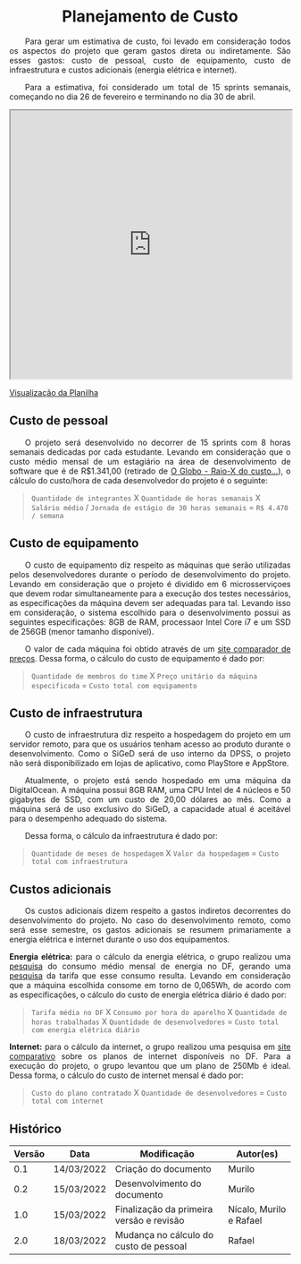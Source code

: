 <h1 style="text-align: center">Planejamento de Custo</h1>

<p style="text-align:justify">&emsp;&emsp;Para gerar um estimativa de custo, foi levado em consideração todos os aspectos do projeto que geram gastos direta ou indiretamente. São esses gastos: custo de pessoal, custo de equipamento, custo de infraestrutura e custos adicionais (energia elétrica e internet).</p>

<p style="text-align:justify">&emsp;&emsp;Para a estimativa, foi considerado um total de 15 sprints semanais, começando no dia 26 de fevereiro e terminando no dia 30 de abril.</p>

<iframe width="100%" height="480px" style={{minWidth: "640px", minHeight: "480px", backgroundColor: "#f4f4f4", border: "1px solid #efefef" }} src="https://docs.google.com/spreadsheets/d/e/2PACX-1vQNj9JtHHKWZlqpceKlAqxQx3Yd5zYE1czHST0eZfmOZPkOHaj5pRt_nskqU5PW1MuizHGORWR_3FL7/pubhtml"></iframe>

<a href="https://docs.google.com/spreadsheets/d/1_ZsynnNEx508iuZfXJVnvge0Pf39QJewoOO-s2Le-5Q/edit?usp=sharing">Visualização da Planilha</a>

## Custo de pessoal

<p style="text-align:justify">&emsp;&emsp;O projeto será desenvolvido no decorrer de 15 sprints com 8 horas semanais dedicadas por cada estudante. Levando em consideração que o custo médio mensal de um estagiário na área de desenvolvimento de software que é de R$1.341,00 (retirado de <a href="https://www.vagas.com.br/cargo/estagiario-em-desenvolvimento-de-software">O Globo - Raio-X do custo...</a>), o cálculo do custo/hora de cada desenvolvedor do projeto é o seguinte:</p>

>```Quantidade de integrantes``` X ```Quantidade de horas semanais``` X ```Salário médio``` / ```Jornada de estágio de 30 horas semanais``` = ```R$ 4.470 / semana```

## Custo de equipamento

<p style="text-align:justify">&emsp;&emsp;O custo de equipamento diz respeito as máquinas que serão utilizadas pelos desenvolvedores durante o período de desenvolvimento do projeto. Levando em consideração que o projeto é dividido em 6 microsserviçoes que devem rodar simultaneamente para a execução dos testes necessários, as especificações da máquina devem ser adequadas para tal. Levando isso em consideração, o sistema escolhido para o desenvolvimento possui as seguintes especificações: 8GB de RAM, processaor Intel Core i7 e um SSD de 256GB (menor tamanho disponível).</p>

<p style="text-align:justify">&emsp;&emsp;O valor de cada máquina foi obtido através de um <a href="https://www.zoom.com.br/notebook/processador-intel-core-i7/memoria-8-gb/com-ssd/ssd-256gb?gclid=CjwKCAiAprGRBhBgEiwANJEY7MAyC31o06LebTeoZr92ZIhMxZZjt9IvXxfKhQJDJGORoRvrxRn6iRoCiCkQAvD_BwE&og%5B0%5D=18000&og%5B1%5D=18000&pageTitle=Notebook+Intel+Core+i7+8+GB+Sim&q=&sortBy=price_asc">site comparador de preços</a>. Dessa forma, o cálculo do custo de equipamento é dado por:</p>

>```Quantidade de membros do time``` X ```Preço unitário da máquina especificada``` = ```Custo total com equipamento```

## Custo de infraestrutura

<p style="text-align:justify">&emsp;&emsp;O custo de infraestrutura diz respeito a hospedagem do projeto em um servidor remoto, para que os usuários tenham acesso ao produto durante o desenvolvimento. Como o SiGeD será de uso interno da DPSS, o projeto não será disponibilizado em lojas de aplicativo, como PlayStore e AppStore.</p>

<p style="text-align:justify">&emsp;&emsp;Atualmente, o projeto está sendo hospedado em uma máquina da DigitalOcean. A máquina possui 8GB RAM, uma CPU Intel de 4 núcleos e 50 gigabytes de SSD, com um custo de 20,00 dólares ao mês. Como a máquina será de uso exclusivo do SiGeD, a capacidade atual é aceitável para o desempenho adequado do sistema.</p>

<p style="text-align:justify">&emsp;&emsp;Dessa forma, o cálculo da infraestrutura é dado por:</p>

>```Quantidade de meses de hospedagem``` X ```Valor da hospedagem``` = ```Custo total com infraestrutura```

## Custos adicionais

<p style="text-align:justify">&emsp;&emsp;Os custos adicionais dizem respeito a gastos indiretos decorrentes do desenvolvimento do projeto. No caso do desenvolvimento remoto, como será esse semestre, os gastos adicionais se resumem primariamente a energia elétrica e internet durante o uso dos equipamentos.</p>

<p style="text-align:justify"><b>Energia elétrica:</b> para o cálculo da energia elétrica, o grupo realizou uma <a href="https://g1.globo.com/df/distrito-federal/noticia/2020/12/01/conta-de-luz-fica-mais-cara-no-df-apos-reajuste-da-aneel.ghtml">pesquisa</a> do consumo médio mensal de energia no DF, gerando uma <a href="https://g1.globo.com/df/distrito-federal/noticia/2021/10/22/conta-de-luz-fica-mais-cara-no-df-a-partir-desta-sexta-feira-22.ghtml">pesquisa</a> da tarifa que esse consumo resulta. Levando em consideração que a máquina escolhida consome em torno de 0,065Wh, de acordo com as especificações, o cálculo do custo de energia elétrica diário é dado por:</p>

>```Tarifa média no DF``` X ```Consumo por hora do aparelho``` X ```Quantidade de horas trabalhadas``` X ```Quantidade de desenvolvedores``` = ```Custo total com energia elétrica diário```

<p style="text-align:justify"><b>Internet:</b> para o cálculo da internet, o grupo realizou uma pesquisa em <a href="https://melhorplano.net/internet-banda-larga/df/brasilia">site comparativo</a> sobre os planos de internet disponíveis no DF. Para a execução do projeto, o grupo levantou que um plano de 250Mb é ideal. Dessa forma, o cálculo do custo de internet mensal é dado por:</p>

>```Custo do plano contratado``` X ```Quantidade de desenvolvedores``` = ```Custo total com internet```

## Histórico

| Versão | Data       | Modificação                    | Autor(es) |
| ------ | ---------- | ------------------------------ | ----- |
| 0.1    | 14/03/2022 | Criação do documento  | Murilo |
| 0.2    | 15/03/2022 | Desenvolvimento do documento | Murilo |
| 1.0    | 15/03/2022 | Finalização da primeira versão e revisão | Nícalo, Murilo e Rafael |
| 2.0    | 18/03/2022 | Mudança no cálculo do custo de pessoal | Rafael |